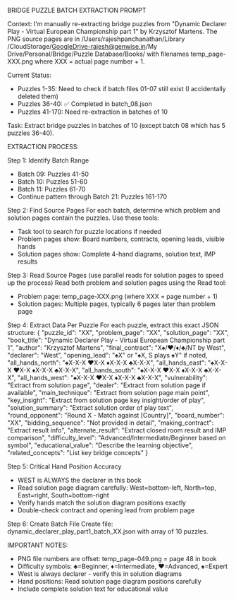  BRIDGE PUZZLE BATCH EXTRACTION PROMPT

  Context: I'm manually re-extracting bridge puzzles from "Dynamic
  Declarer Play - Virtual European Championship part 1" by Krzysztof
  Martens. The PNG source pages are in /Users/rajeshpanchanathan/Library
  /CloudStorage/GoogleDrive-rajesh@genwise.in/My
  Drive/Personal/Bridge/Puzzle Database/Books/ with filenames
  temp_page-XXX.png where XXX = actual page number + 1.

  Current Status:
  - Puzzles 1-35: Need to check if batch files 01-07 still exist (I
  accidentally deleted them)
  - Puzzles 36-40: ✅ Completed in batch_08.json
  - Puzzles 41-170: Need re-extraction in batches of 10

  Task: Extract bridge puzzles in batches of 10 (except batch 08 which
  has 5 puzzles 36-40).

  EXTRACTION PROCESS:

  Step 1: Identify Batch Range
  - Batch 09: Puzzles 41-50
  - Batch 10: Puzzles 51-60
  - Batch 11: Puzzles 61-70
  - Continue pattern through Batch 21: Puzzles 161-170

  Step 2: Find Source Pages
  For each batch, determine which problem and solution pages contain the
   puzzles. Use these tools:
  - Task tool to search for puzzle locations if needed
  - Problem pages show: Board numbers, contracts, opening leads, visible
   hands
  - Solution pages show: Complete 4-hand diagrams, solution text, IMP
  results

  Step 3: Read Source Pages (use parallel reads for solution pages to speed up
   the process)
  Read both problem and solution pages using the Read tool:
  - Problem page: temp_page-XXX.png (where XXX = page number + 1)
  - Solution pages: Multiple pages, typically 6 pages later than problem
   page

  Step 4: Extract Data Per Puzzle
  For each puzzle, extract this exact JSON structure:
  {
    "puzzle_id": "XX",
    "problem_page": "XX",
    "solution_page": "XX",
    "book_title": "Dynamic Declarer Play - Virtual European Championship
   part 1",
    "author": "Krzysztof Martens",
    "final_contract": "X♠/♥/♦/♣/NT by West",
    "declarer": "West",
    "opening_lead": "♠X" or "♠X, S plays ♠Y" if noted,
    "all_hands_north": "♠X-X-X ♥X-X ♦X-X-X ♣X-X-X",
    "all_hands_east": "♠X-X-X ♥X-X ♦X-X-X ♣X-X-X",
    "all_hands_south": "♠X-X-X ♥X-X ♦X-X-X ♣X-X-X",
    "all_hands_west": "♠X-X-X ♥X-X ♦X-X-X ♣X-X-X",
    "vulnerability": "Extract from solution page",
    "dealer": "Extract from solution page if available",
    "main_technique": "Extract from solution page main point",
    "key_insight": "Extract from solution page key insight/order of
  play",
    "solution_summary": "Extract solution order of play text",
    "round_opponent": "Round X - Match against [Country]",
    "board_number": "XX",
    "bidding_sequence": "Not provided in detail",
    "making_contract": "Extract result info",
    "alternate_result": "Extract closed room result and IMP comparison",
    "difficulty_level": "Advanced/Intermediate/Beginner based on
  symbol",
    "educational_value": "Describe the learning objective",
    "related_concepts": "List key bridge concepts"
  }

  Step 5: Critical Hand Position Accuracy
  - WEST is ALWAYS the declarer in this book
  - Read solution page diagram carefully: West=bottom-left, North=top,
  East=right, South=bottom-right
  - Verify hands match the solution diagram positions exactly
  - Double-check contract and opening lead from problem page

  Step 6: Create Batch File
  Create file: dynamic_declarer_play_part1_batch_XX.json with array of
  10 puzzles.

  IMPORTANT NOTES:

  - PNG file numbers are offset: temp_page-049.png = page 48 in book
  - Difficulty symbols: ♣=Beginner, ♦=Intermediate, ♥=Advanced,
  ♠=Expert
  - West is always declarer - verify this in solution diagrams
  - Hand positions: Read solution page diagram positions carefully
  - Include complete solution text for educational value